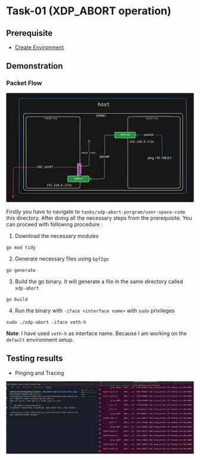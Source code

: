 # Task-01 (XDP_ABORT operation)

## Prerequisite
 - [Create Environment](https://github.com/REZ-OAN/xdp-tutorials/blob/main/basic-xdp/Environment-Setup/README.md)

## Demonstration

### Packet Flow

![packet-flow](https://github.com/REZ-OAN/xdp-tutorials/blob/main/tasks/xdp-abort-porgram/images/packet-flow.png)


Firstly you have to navigate to `tasks/xdp-abort-porgram/user-space-code` this directory. After doing all the necessary steps from the prerequisite. You can proceed with following procedure :
1. Download the necessary modules
```
go mod tidy
```
2. Generate necessary files using `bpf2go`
```
go generate
```
3. Build the go binary. It will generate a file in the same directory called `xdp-abort`
```
go build
```
4. Run the binary with `-iface <interface name>`  with `sudo` privileges
```
sudo ./xdp-abort -iface veth-h
```
**Note**: I have used `veth-h` as interface name. Because I am working on the `default` environment setup.


## Testing results

- Pinging and  Tracing

![xdp-abort-logs](https://github.com/REZ-OAN/xdp-tutorials/blob/main/tasks/xdp-abort-porgram/images/logs.png)